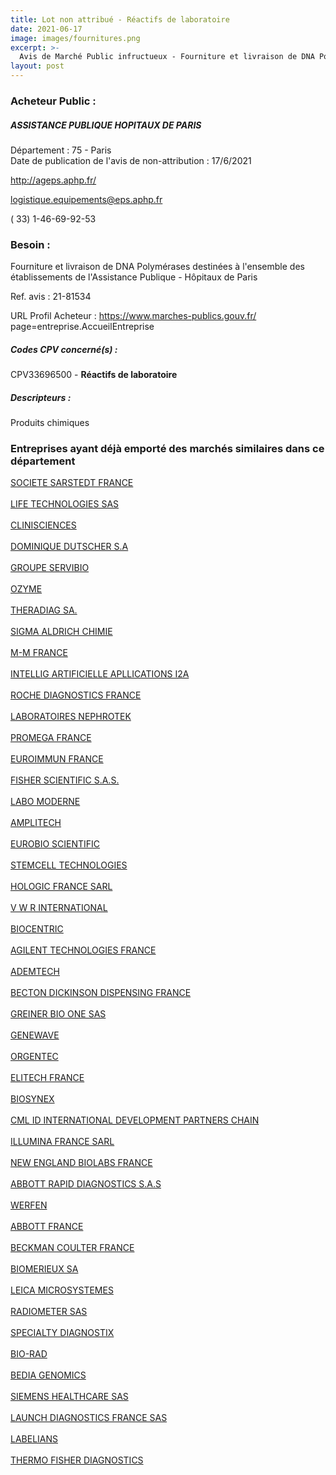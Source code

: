 ```yaml
---
title: Lot non attribué - Réactifs de laboratoire
date: 2021-06-17
image: images/fournitures.png
excerpt: >-
  Avis de Marché Public infructueux - Fourniture et livraison de DNA Polymérases
layout: post
---
```


### Acheteur Public :
##### ASSISTANCE PUBLIQUE HOPITAUX DE PARIS
Département : 75 - Paris<br/>
Date de publication de l'avis de non-attribution : 17/6/2021


http://ageps.aphp.fr/

logistique.equipements@eps.aphp.fr

( 33) 1-46-69-92-53
### Besoin :

Fourniture et livraison de DNA Polymérases destinées à l'ensemble des établissements de l'Assistance Publique - Hôpitaux de Paris

Ref. avis : 21-81534

URL Profil Acheteur : https://www.marches-publics.gouv.fr/ page=entreprise.AccueilEntreprise

##### Codes CPV concerné(s) :
CPV33696500 - **Réactifs de laboratoire** <br/>

##### Descripteurs :
Produits chimiques <br/>

### Entreprises ayant déjà emporté des marchés similaires dans ce département
<a href="/entreprise-544/siren-302638481">SOCIETE SARSTEDT FRANCE</a><br/><br/>
<a href="/entreprise-544/siren-303696769">LIFE TECHNOLOGIES SAS</a><br/><br/>
<a href="/entreprise-546/siren-319449765">CLINISCIENCES</a><br/><br/>
<a href="/entreprise-546/siren-325204725">DOMINIQUE DUTSCHER S.A</a><br/><br/>
<a href="/entreprise-547/siren-328687330">GROUPE SERVIBIO</a><br/><br/>
<a href="/entreprise-547/siren-331046847">OZYME</a><br/><br/>
<a href="/entreprise-548/siren-339685612">THERADIAG SA.</a><br/><br/>
<a href="/entreprise-549/siren-340275924">SIGMA ALDRICH CHIMIE</a><br/><br/>
<a href="/entreprise-549/siren-342820438">M-M FRANCE</a><br/><br/>
<a href="/entreprise-550/siren-347717118">INTELLIG ARTIFICIELLE APLLICATIONS I2A</a><br/><br/>
<a href="/entreprise-552/siren-380484766">ROCHE DIAGNOSTICS FRANCE</a><br/><br/>
<a href="/entreprise-552/siren-384641155">LABORATOIRES NEPHROTEK</a><br/><br/>
<a href="/entreprise-553/siren-387792138">PROMEGA FRANCE</a><br/><br/>
<a href="/entreprise-553/siren-388341596">EUROIMMUN FRANCE</a><br/><br/>
<a href="/entreprise-555/siren-398827337">FISHER SCIENTIFIC S.A.S.</a><br/><br/>
<a href="/entreprise-555/siren-399195239">LABO MODERNE</a><br/><br/>
<a href="/entreprise-556/siren-404746216">AMPLITECH</a><br/><br/>
<a href="/entreprise-557/siren-414488171">EUROBIO SCIENTIFIC</a><br/><br/>
<a href="/entreprise-557/siren-417977139">STEMCELL TECHNOLOGIES</a><br/><br/>
<a href="/entreprise-557/siren-418221859">HOLOGIC FRANCE SARL</a><br/><br/>
<a href="/entreprise-558/siren-421287855">V W R INTERNATIONAL</a><br/><br/>
<a href="/entreprise-558/siren-421703786">BIOCENTRIC</a><br/><br/>
<a href="/entreprise-559/siren-423646736">AGILENT TECHNOLOGIES FRANCE</a><br/><br/>
<a href="/entreprise-559/siren-430421065">ADEMTECH</a><br/><br/>
<a href="/entreprise-560/siren-432638765">BECTON DICKINSON DISPENSING FRANCE</a><br/><br/>
<a href="/entreprise-560/siren-435106307">GREINER BIO ONE SAS</a><br/><br/>
<a href="/entreprise-561/siren-440278539">GENEWAVE</a><br/><br/>
<a href="/entreprise-563/siren-451095582">ORGENTEC</a><br/><br/>
<a href="/entreprise-563/siren-453250037">ELITECH FRANCE</a><br/><br/>
<a href="/entreprise-564/siren-481075703">BIOSYNEX</a><br/><br/>
<a href="/entreprise-569/siren-511028631">CML ID INTERNATIONAL DEVELOPMENT PARTNERS CHAIN</a><br/><br/>
<a href="/entreprise-570/siren-518859095">ILLUMINA FRANCE SARL</a><br/><br/>
<a href="/entreprise-571/siren-530602150">NEW ENGLAND BIOLABS FRANCE</a><br/><br/>
<a href="/entreprise-571/siren-533658993">ABBOTT RAPID DIAGNOSTICS S.A.S</a><br/><br/>
<a href="/entreprise-572/siren-562010264">WERFEN</a><br/><br/>
<a href="/entreprise-573/siren-602950206">ABBOTT FRANCE</a><br/><br/>
<a href="/entreprise-573/siren-632043071">BECKMAN COULTER FRANCE</a><br/><br/>
<a href="/entreprise-573/siren-673620399">BIOMERIEUX SA</a><br/><br/>
<a href="/entreprise-573/siren-682025069">LEICA MICROSYSTEMES</a><br/><br/>
<a href="/entreprise-574/siren-775662331">RADIOMETER SAS</a><br/><br/>
<a href="/entreprise-575/siren-788712099">SPECIALTY DIAGNOSTIX</a><br/><br/>
<a href="/entreprise-575/siren-789947322">BIO-RAD</a><br/><br/>
<a href="/entreprise-576/siren-800294332">BEDIA GENOMICS</a><br/><br/>
<a href="/entreprise-578/siren-810794800">SIEMENS HEALTHCARE SAS</a><br/><br/>
<a href="/entreprise-578/siren-817634496">LAUNCH DIAGNOSTICS FRANCE SAS</a><br/><br/>
<a href="/entreprise-581/siren-857200885">LABELIANS</a><br/><br/>
<a href="/entreprise-582/siren-955510003">THERMO FISHER DIAGNOSTICS</a><br/><br/>
